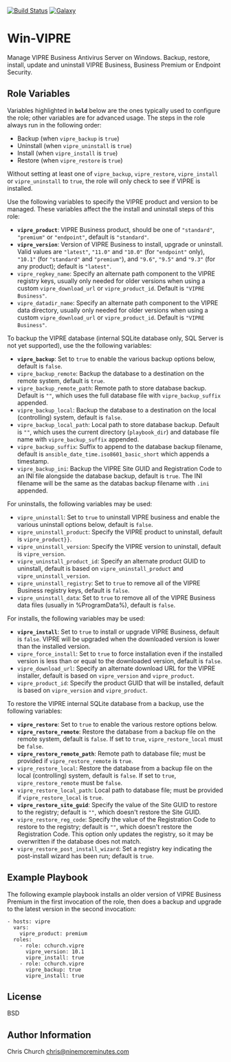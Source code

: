 [![Build Status](http://img.shields.io/travis/cchurch/ansible-role-win-vipre.svg)](https://travis-ci.org/cchurch/ansible-role-win-vipre)
[![Galaxy](http://img.shields.io/badge/galaxy-cchurch.win--vipre-blue.svg)](https://galaxy.ansible.com/cchurch/win-vipre/)

Win-VIPRE
=========

Manage VIPRE Business Antivirus Server on Windows. Backup, restore, install,
update and uninstall VIPRE Business, Business Premium or Endpoint Security.

Role Variables
--------------

Variables highlighted in **`bold`** below are the ones typically used to
configure the role; other variables are for advanced usage. The steps in the
role always run in the following order:

- Backup (when `vipre_backup` is `true`)
- Uninstall (when `vipre_uninstall` is `true`)
- Install (when `vipre_install` is `true`)
- Restore (when `vipre_restore` is `true`)

Without setting at least one of `vipre_backup`, `vipre_restore`, `vipre_install`
or `vipre_uninstall` to `true`, the role will only check to see if VIPRE is
installed.

Use the following variables to specify the VIPRE product and version to be
managed. These variables affect the the install and uninstall steps of this role:

- **`vipre_product`**: VIPRE Business product, should be one of `"standard"`,
  `"premium"` or `"endpoint"`, default is `"standard"`.
- **`vipre_version`**: Version of VIPRE Business to install, upgrade or uninstall.
  Valid values are `"latest"`, `"11.0"` and `"10.0"` (for `"endpoint"` only),
  `"10.1"` (for `"standard"` and `"premium"`), and `"9.6"`, `"9.5"` and `"9.3"`
  (for any product); default is `"latest"`.
- `vipre_regkey_name`: Specify an alternate path component to the VIPRE registry
  keys, usually only needed for older versions when using a custom
  `vipre_download_url` or `vipre_product_id`. Default is `"VIPRE Business"`.
- `vipre_datadir_name`: Specify an alternate path component to the VIPRE data
  directory, usually only needed for older versions when using a custom
  `vipre_download_url` or `vipre_product_id`. Default is `"VIPRE Business"`.

To backup the VIPRE database (internal SQLite database only, SQL Server is not
yet supported), use the the following variables:

- **`vipre_backup`**: Set to `true` to enable the various backup options below,
  default is `false`.
- `vipre_backup_remote`: Backup the database to a destination on the remote
  system, default is `true`.
- `vipre_backup_remote_path`: Remote path to store database backup. Default is
  `""`, which uses the full database file with `vipre_backup_suffix` appended.
- `vipre_backup_local`: Backup the database to a destination on the local
  (controlling) system, default is `false`.
- `vipre_backup_local_path`: Local path to store database backup. Default is
  `""`, which uses the current directory (`playbook_dir`) and database file name
  with `vipre_backup_suffix` appended.
- `vipre_backup_suffix`: Suffix to append to the database backup filename,
  default is `ansible_date_time.iso8601_basic_short` which appends a timestamp.
- `vipre_backup_ini`: Backup the VIPRE Site GUID and Registration Code to an INI
  file alongside the database backup, default is `true`. The INI filename will
  be the same as the databas backup filename with `.ini` appended.

For uninstalls, the following variables may be used:

- `vipre_uninstall`: Set to `true` to uninstall VIPRE business and enable the
  various uninstall options below, default is `false`.
- `vipre_uninstall_product`: Specify the VIPRE product to uninstall, default is
  `vipre_product}}`.
- `vipre_uninstall_version`: Specify the VIPRE version to uninstall, default is
  `vipre_version`.
- `vipre_uninstall_product_id`: Specify an alternate product GUID to uninstall,
  default is based on `vipre_uninstall_product` and `vipre_uninstall_version`.
- `vipre_uninstall_registry`: Set to `true` to remove all of the VIPRE Business
  registry keys, default is `false`.
- `vipre_uninstall_data`: Set to `true` to remove all of the VIPRE Business data
  files (usually in %ProgramData%), default is `false`.

For installs, the following variables may be used:

- **`vipre_install`**: Set to `true` to install or upgrade VIPRE Business, default
  is `false`. VIPRE will be upgraded when the downloaded version is lower than
  the installed version.
- `vipre_force_install`: Set to `true` to force installation even if the
  installed version is less than or equal to the downloaded version, default is
  `false`.
- `vipre_download_url`: Specify an alternate download URL for the VIPRE
  installer, default is based on `vipre_version` and `vipre_product`.
- `vipre_product_id`: Specify the product GUID that will be installed, default
  is based on `vipre_version` and `vipre_product`.

To restore the VIPRE internal SQLite database from a backup, use the following
variables:

- **`vipre_restore`**: Set to `true` to enable the various restore options below.
- **`vipre_restore_remote`**: Restore the database from a backup file on the remote
  system, default is `false`. If set to `true`, `vipre_restore_local` must be
  `false`.
- **`vipre_restore_remote_path`**: Remote path to database file; must be provided if
  `vipre_restore_remote` is `true`.
- `vipre_restore_local`: Restore the database from a backup file on the local
  (controlling) system, default is `false`. If set to `true`,
  `vipre_restore_remote` must be `false`.
- `vipre_restore_local_path`: Local path to database file; must be provided if
  `vipre_restore_local` is `true`.
- **`vipre_restore_site_guid`**: Specify the value of the Site GUID to restore to
  the registry; default is `""`, which doesn't restore the Site GUID.
- `vipre_restore_reg_code`: Specify the value of the Registration Code to
  restore to the registry; default is `""`, which doesn't restore the
  Registration Code. This option only updates the registry, so it may be
  overwritten if the database does not match.
- `vipre_restore_post_install_wizard`: Set a registry key indicating the
  post-install wizard has been run; default is `true`.

Example Playbook
----------------

The following example playbook installs an older version of VIPRE Business
Premium in the first invocation of the role, then does a backup and upgrade to
the latest version in the second invocation:

    - hosts: vipre
      vars:
        vipre_product: premium
      roles:
        - role: cchurch.vipre
          vipre_version: 10.1
          vipre_install: true
        - role: cchurch.vipre
          vipre_backup: true
          vipre_install: true

License
-------

BSD

Author Information
------------------

Chris Church <chris@ninemoreminutes.com>
